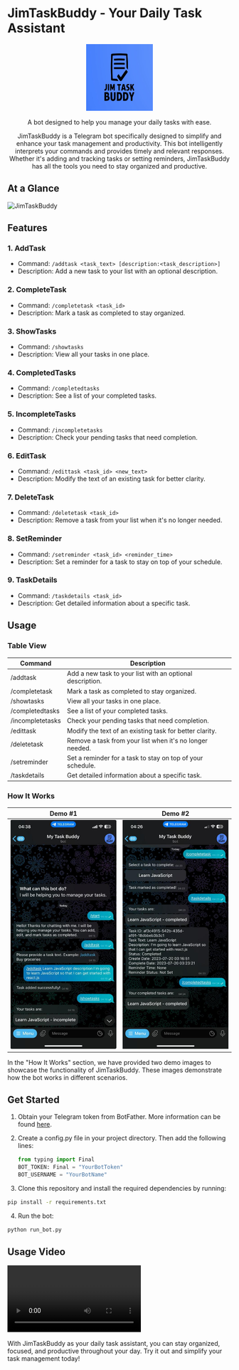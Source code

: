 # JimTaskBuddy - Your Daily Task Assistant

<p align="center" style="border-radius: 20px;">
  <img src="images/JimTaskBuddyLogo.jpg" alt="JimTaskBuddy Logo" width="150" height="150">
</p>
<p align="center">
A bot designed to help you manage your daily tasks with ease.
</p>

<p align="center">
JimTaskBuddy is a Telegram bot specifically designed to simplify and enhance your task management and productivity.
This bot intelligently interprets your commands and provides timely and relevant responses. Whether it's adding and 
tracking tasks or setting reminders, JimTaskBuddy has all the tools you need to stay organized and productive.
</p>

## At a Glance

![JimTaskBuddy](/images/jimtaskbuddy.png)

## Features

### 1. AddTask

- Command: `/addtask <task_text> [description:<task_description>]`
- Description: Add a new task to your list with an optional description.

### 2. CompleteTask

- Command: `/completetask <task_id>`
- Description: Mark a task as completed to stay organized.

### 3. ShowTasks

- Command: `/showtasks`
- Description: View all your tasks in one place.

### 4. CompletedTasks

- Command: `/completedtasks`
- Description: See a list of your completed tasks.

### 5. IncompleteTasks

- Command: `/incompletetasks`
- Description: Check your pending tasks that need completion.

### 6. EditTask

- Command: `/edittask <task_id> <new_text>`
- Description: Modify the text of an existing task for better clarity.

### 7. DeleteTask

- Command: `/deletetask <task_id>`
- Description: Remove a task from your list when it's no longer needed.

### 8. SetReminder

- Command: `/setreminder <task_id> <reminder_time>`
- Description: Set a reminder for a task to stay on top of your schedule.

### 9. TaskDetails

- Command: `/taskdetails <task_id>`
- Description: Get detailed information about a specific task.

## Usage

### Table View

| Command          | Description                                                |
|------------------|------------------------------------------------------------|
| /addtask         | Add a new task to your list with an optional description.  |
| /completetask    | Mark a task as completed to stay organized.                |
| /showtasks       | View all your tasks in one place.                          |
| /completedtasks  | See a list of your completed tasks.                        |
| /incompletetasks | Check your pending tasks that need completion.             |
| /edittask        | Modify the text of an existing task for better clarity.    |
| /deletetask      | Remove a task from your list when it's no longer needed.   |
| /setreminder     | Set a reminder for a task to stay on top of your schedule. |
| /taskdetails     | Get detailed information about a specific task.            |

### How It Works

|                 Demo #1                 |                 Demo #2                 |
|:---------------------------------------:|:---------------------------------------:|
| ![JimTaskBuddy Demo](/images/demo1.jpg) | ![JimTaskBuddy Demo](/images/demo2.jpg) |

In the "How It Works" section, we have provided two demo images to showcase the functionality of JimTaskBuddy. These
images demonstrate how the bot works in different scenarios.

## Get Started

1. Obtain your Telegram token from BotFather. More information can be found [here](https://core.telegram.org/bots).

1. Create a config.py file in your project directory. Then add the following lines:

   ```python
   from typing import Final
   BOT_TOKEN: Final = "YourBotToken"
   BOT_USERNAME = "YourBotName"

3. Clone this repository and install the required dependencies by running:

```sh
pip install -r requirements.txt
```

4. Run the bot:

```sh
python run_bot.py
```

## Usage Video

![JimTaskBuddy](/images/dummyvideo.mp4)

With JimTaskBuddy as your daily task assistant, you can stay organized, focused, and productive throughout your day. Try
it out and simplify your task management today!